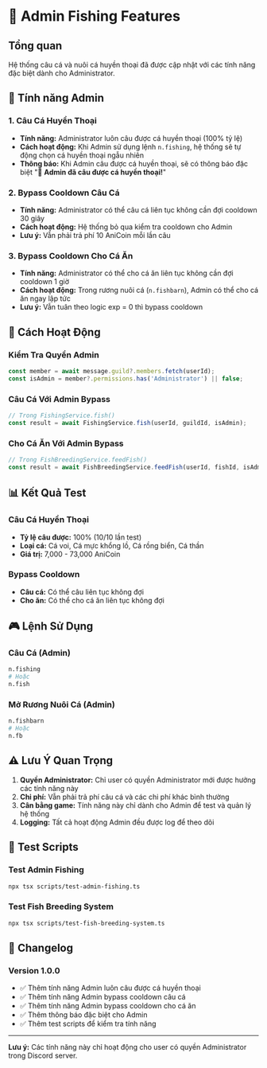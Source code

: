 # 🎣 Admin Fishing Features

## Tổng quan
Hệ thống câu cá và nuôi cá huyền thoại đã được cập nhật với các tính năng đặc biệt dành cho Administrator.

## 👑 Tính năng Admin

### 1. Câu Cá Huyền Thoại
- **Tính năng:** Administrator luôn câu được cá huyền thoại (100% tỷ lệ)
- **Cách hoạt động:** Khi Admin sử dụng lệnh `n.fishing`, hệ thống sẽ tự động chọn cá huyền thoại ngẫu nhiên
- **Thông báo:** Khi Admin câu được cá huyền thoại, sẽ có thông báo đặc biệt "👑 **Admin đã câu được cá huyền thoại!**"

### 2. Bypass Cooldown Câu Cá
- **Tính năng:** Administrator có thể câu cá liên tục không cần đợi cooldown 30 giây
- **Cách hoạt động:** Hệ thống bỏ qua kiểm tra cooldown cho Admin
- **Lưu ý:** Vẫn phải trả phí 10 AniCoin mỗi lần câu

### 3. Bypass Cooldown Cho Cá Ăn
- **Tính năng:** Administrator có thể cho cá ăn liên tục không cần đợi cooldown 1 giờ
- **Cách hoạt động:** Trong rương nuôi cá (`n.fishbarn`), Admin có thể cho cá ăn ngay lập tức
- **Lưu ý:** Vẫn tuân theo logic exp = 0 thì bypass cooldown

## 🔧 Cách Hoạt Động

### Kiểm Tra Quyền Admin
```typescript
const member = await message.guild?.members.fetch(userId);
const isAdmin = member?.permissions.has('Administrator') || false;
```

### Câu Cá Với Admin Bypass
```typescript
// Trong FishingService.fish()
const result = await FishingService.fish(userId, guildId, isAdmin);
```

### Cho Cá Ăn Với Admin Bypass
```typescript
// Trong FishBreedingService.feedFish()
const result = await FishBreedingService.feedFish(userId, fishId, isAdmin);
```

## 📊 Kết Quả Test

### Câu Cá Huyền Thoại
- **Tỷ lệ câu được:** 100% (10/10 lần test)
- **Loại cá:** Cá voi, Cá mực khổng lồ, Cá rồng biển, Cá thần
- **Giá trị:** 7,000 - 73,000 AniCoin

### Bypass Cooldown
- **Câu cá:** Có thể câu liên tục không đợi
- **Cho ăn:** Có thể cho cá ăn liên tục không đợi

## 🎮 Lệnh Sử Dụng

### Câu Cá (Admin)
```bash
n.fishing
# Hoặc
n.fish
```

### Mở Rương Nuôi Cá (Admin)
```bash
n.fishbarn
# Hoặc
n.fb
```

## ⚠️ Lưu Ý Quan Trọng

1. **Quyền Administrator:** Chỉ user có quyền Administrator mới được hưởng các tính năng này
2. **Chi phí:** Vẫn phải trả phí câu cá và các chi phí khác bình thường
3. **Cân bằng game:** Tính năng này chỉ dành cho Admin để test và quản lý hệ thống
4. **Logging:** Tất cả hoạt động Admin đều được log để theo dõi

## 🧪 Test Scripts

### Test Admin Fishing
```bash
npx tsx scripts/test-admin-fishing.ts
```

### Test Fish Breeding System
```bash
npx tsx scripts/test-fish-breeding-system.ts
```

## 📝 Changelog

### Version 1.0.0
- ✅ Thêm tính năng Admin luôn câu được cá huyền thoại
- ✅ Thêm tính năng Admin bypass cooldown câu cá
- ✅ Thêm tính năng Admin bypass cooldown cho cá ăn
- ✅ Thêm thông báo đặc biệt cho Admin
- ✅ Thêm test scripts để kiểm tra tính năng

---

**Lưu ý:** Các tính năng này chỉ hoạt động cho user có quyền Administrator trong Discord server. 